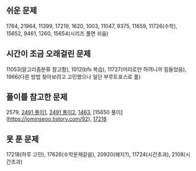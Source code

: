 ## 쉬운 문제
1764, 21964, 11399, 17219, 1620, 1003, 11047, 9375, 11659, 11726(수학), 15652, 9461, 1260, 15654(시리즈 풀면 쉬움)

## 시간이 조금 오래걸린 문제
11053(알고리즘분류 참고함), 1012(bfs 복습), 11727(머리로만 하려니까 힘들었음), 1966(다른 방법 찾아보려고 고민했으나 일단 부루트포스로 풂)

## 풀이를 참고한 문제
2579, [2491 풀이1](https://www.acmicpc.net/source/76664398), [2491 풀이2](https://great-park.tistory.com/124), [1463](https://jominseoo.tistory.com/98), [15650 풀이] (https://jominseoo.tistory.com/92), 
[17218](https://codingwonny.tistory.com/277)

## 못 푼 문제
17218(하루 고민), 17626(수학문제같음), 20920(왜지?), 11724(시간초과), 2108(시간초과)